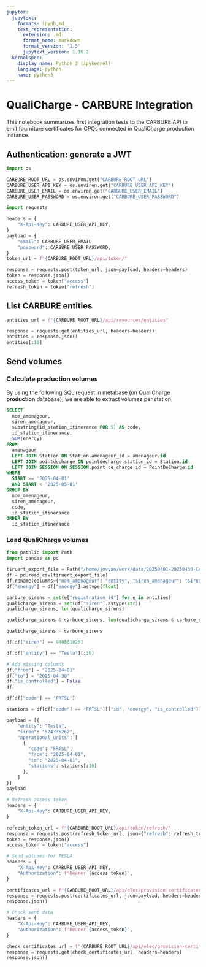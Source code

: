 ```yaml
---
jupyter:
  jupytext:
    formats: ipynb,md
    text_representation:
      extension: .md
      format_name: markdown
      format_version: '1.3'
      jupytext_version: 1.16.2
  kernelspec:
    display_name: Python 3 (ipykernel)
    language: python
    name: python3
---
```


# QualiCharge - CARBURE Integration

This notebook summarizes first integration tests to the CARBURE API to emit fourniture certificates for CPOs connected in QualiCharge production instance.

## Authentication: generate a JWT

```python
import os

CARBURE_ROOT_URL = os.environ.get("CARBURE_ROOT_URL")
CARBURE_USER_API_KEY = os.environ.get("CARBURE_USER_API_KEY")
CARBURE_USER_EMAIL = os.environ.get("CARBURE_USER_EMAIL")
CARBURE_USER_PASSWORD = os.environ.get("CARBURE_USER_PASSWORD")
```

```python
import requests

headers = {
    "X-Api-Key": CARBURE_USER_API_KEY,
}
payload = {
    "email": CARBURE_USER_EMAIL,
    "password": CARBURE_USER_PASSWORD,
}
token_url = f"{CARBURE_ROOT_URL}/api/token/"

response = requests.post(token_url, json=payload, headers=headers)
token = response.json()
access_token = token["access"]
refresh_token = token["refresh"]
```

## List CARBURE entities 

```python
entities_url = f"{CARBURE_ROOT_URL}/api/resources/entities"

response = requests.get(entities_url, headers=headers)
entities = response.json()
entities[:10]
```

<!-- #region -->
## Send volumes

### Calculate production volumes

By using the following SQL request in metabase (on QualiCharge **production** database), we are able to extract volumes per station

```sql
SELECT
  nom_amenageur,
  siren_amenageur,
  substring(id_station_itinerance FOR 5) AS code,
  id_station_itinerance,
  SUM(energy)
FROM
  amenageur
  LEFT JOIN Station ON Station.amenageur_id = amenageur.id
  LEFT JOIN pointdecharge ON pointdecharge.station_id = Station.id
  LEFT JOIN SESSION ON SESSION.point_de_charge_id = PointDeCharge.id
WHERE
  START >= '2025-04-01'
  AND START < '2025-05-01'
GROUP BY
  nom_amenageur,
  siren_amenageur,
  code,
  id_station_itinerance
ORDER BY
  id_station_itinerance
```

### Load QualiCharge volumes
<!-- #endregion -->

```python
from pathlib import Path
import pandas as pd

tiruert_export_file = Path("/home/jovyan/work/data/20250401-20250430-CARBURE-TIRUERT.csv")
df = pd.read_csv(tiruert_export_file)
df.rename(columns={"nom_amenageur": "entity", "siren_amenageur": "siren", "id_station_itinerance": "id", "sum": "energy"}, inplace=True)
df["energy"] = df["energy"].astype(float)
```

```python
carbure_sirens = set(e["registration_id"] for e in entities)
qualicharge_sirens = set(df["siren"].astype(str))
qualicharge_sirens, len(qualicharge_sirens)
```

```python
qualicharge_sirens & carbure_sirens, len(qualicharge_sirens & carbure_sirens)
```

```python
qualicharge_sirens - carbure_sirens
```

```python
df[df["siren"] == 940861826]
```

```python
df[df["entity"] == "Tesla"][:10]
```

```python
# Add missing columns
df["from"] = "2025-04-01"
df["to"] = "2025-04-30"
df["is_controlled"] = False
df
```

```python
df[df["code"] == "FRTSL"]
```

```python
stations = df[df["code"] == "FRTSL"][["id", "energy", "is_controlled"]].to_dict(orient="records")
```

```python
payload = [{
    "entity": "Tesla",
    "siren": "524335262",
    "operational_units": [
      {
        "code": "FRTSL",
        "from": "2025-04-01",
        "to": "2025-04-01",
        "stations": stations[:10]
      },
    ]
}]
payload
```

```python
# Refresh access token
headers = {
    "X-Api-Key": CARBURE_USER_API_KEY,
}

refresh_token_url = f"{CARBURE_ROOT_URL}/api/token/refresh/"
response = requests.post(refresh_token_url, json={"refresh": refresh_token}, headers=headers)
token = response.json()
access_token = token["access"]
```

```python
# Send volumes for TESLA
headers = {
    "X-Api-Key": CARBURE_USER_API_KEY,
    "Authorization": f'Bearer {access_token}',
}

certificates_url = f"{CARBURE_ROOT_URL}/api/elec/provision-certificates/bulk-create/"
response = requests.post(certificates_url, json=payload, headers=headers)
response.json()
```

```python
# Check sent data
headers = {
    "X-Api-Key": CARBURE_USER_API_KEY,
    "Authorization": f'Bearer {access_token}',
}

check_certificates_url = f"{CARBURE_ROOT_URL}/api/elec/provision-certificates/?source=QUALICHARGE"
response = requests.get(check_certificates_url, headers=headers)
response.json()
```

```python

```

